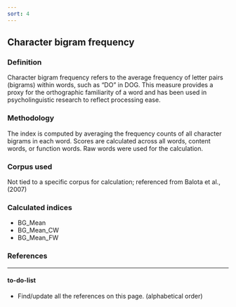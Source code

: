 ```yaml
---
sort: 4
---
```


## Character bigram frequency

### Definition
Character bigram frequency refers to the average frequency of letter pairs (bigrams) within words, such as “DO” in DOG. This measure provides a proxy for the orthographic familiarity of a word and has been used in psycholinguistic research to reflect processing ease.

### Methodology
The index is computed by averaging the frequency counts of all character bigrams in each word. Scores are calculated across all words, content words, or function words. Raw words were used for the calculation.

### Corpus used
Not tied to a specific corpus for calculation; referenced from Balota et al., (2007)

### Calculated indices
- BG_Mean
- BG_Mean_CW
- BG_Mean_FW

### References

---

#### to-do-list
- Find/update all the references on this page. (alphabetical order)